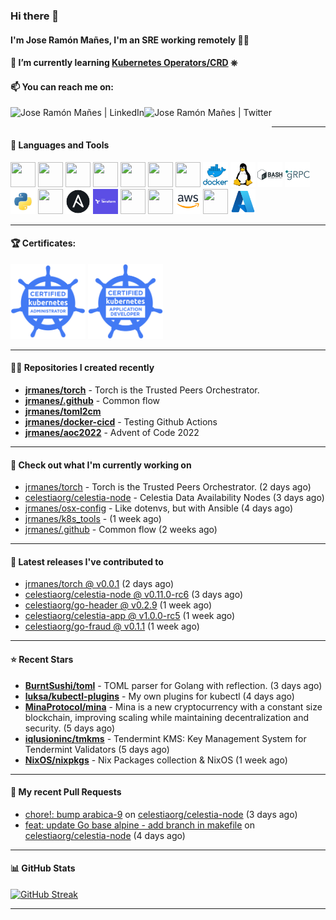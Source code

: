 ### Hi there 👋

#### I'm Jose Ramón Mañes, I'm an SRE working remotely 👨‍💻

####  🌱 I’m currently learning [Kubernetes Operators/CRD](https://kubernetes.io/docs/concepts/extend-kubernetes/operator/) ⎈
####  📫 You can reach me on:

<a href="https://www.linkedin.com/in/joseramonmanesblasco/"><img align="left" alt="Jose Ramón Mañes | LinkedIn" height="32" src="https://img.shields.io/badge/linkedin-%230077B5.svg?&style=for-the-badge&logo=linkedin&logoColor=white"/></a>
<a href="https://twitter.com/jrmanes_"><img align="left" alt="Jose Ramón Mañes | Twitter" height="32" src="https://img.shields.io/badge/Twitter-1DA1F2?style=for-the-badge&logo=twitter&logoColor=white"/></a>
<br/>

---

#### 🔨 Languages and Tools
<p align="left">
<code><img width="40" height="40" src="https://go.dev/blog/go-brand/Go-Logo/PNG/Go-Logo_Blue.png"></code>
<code><img width="40" height="40" src="https://www.vectorlogo.zone/logos/kubernetes/kubernetes-icon.svg"></code>
<code><img width="40" height="40" src="https://cluster-api.sigs.k8s.io/images/introduction.svg"></code>
<code><img width="40" height="40" src="https://cncf-branding.netlify.app/img/projects/argo/icon/color/argo-icon-color.png"></code>
<code><img width="40" height="40" src="https://camo.githubusercontent.com/bd5b74426b7087fe4c8568458993dfff11001c3b9f0a2483e1da43650cbe0672/68747470733a2f2f7777772e766563746f726c6f676f2e7a6f6e652f6c6f676f732f697374696f696f2f697374696f696f2d69636f6e2e737667"></code>
<code><img width="40" height="40" src="https://avatars.githubusercontent.com/u/3380462?s=200&v=4"></code>
<code><img width="40" height="40" src="https://avatars.githubusercontent.com/u/49725059?s=200&v=4"></code>
<code><img width="40" height="40" src="https://github.com/github/explore/raw/main/topics/docker/docker.png"></code>
<code><img width="40" height="40" src="https://github.com/github/explore/raw/main/topics/linux/linux.png"></code>
<code><img width="40" height="40" src="https://github.com/github/explore/raw/main/topics/bash/bash.png"></code>
<code><img width="40" height="40" src="https://raw.githubusercontent.com/github/explore/main/topics/grpc/grpc.png"></code>
<code><img width="40" height="40" src="https://raw.githubusercontent.com/github/explore/main/topics/python/python.png"></code>
<code><img width="40" height="40" src="https://miqh.gallerycdn.vsassets.io/extensions/miqh/vscode-language-rust/0.14.0/1536151476041/Microsoft.VisualStudio.Services.Icons.Default"></code>
<code><img width="40" height="40" src="https://github.com/github/explore/raw/main/topics/ansible/ansible.png"></code>
<code><img width="40" height="40" src="https://raw.githubusercontent.com/github/explore/80688e429a7d4ef2fca1e82350fe8e3517d3494d/topics/terraform/terraform.png"></code>
<code><img width="40" height="40" src="https://www.vectorlogo.zone/logos/vagrantup/vagrantup-icon.svg"></code>
<code><img width="40" height="40" src="https://avatars.githubusercontent.com/u/10203055?s=200&v=4"></code>
<code><img width="40" height="40" src="https://github.com/github/explore/raw/main/topics/aws/aws.png"></code>
<code><img width="40" height="40" src="https://www.vectorlogo.zone/logos/google_cloud/google_cloud-icon.svg"></code>
<code><img width="40" height="40" src="https://raw.githubusercontent.com/github/explore/80688e429a7d4ef2fca1e82350fe8e3517d3494d/topics/azure/azure.png"></code>
</p>

---

#### 🏆 Certificates:

<a href="https://www.credly.com/badges/bbcfc5a2-085d-4661-b385-0ce108904e8c/public_url"><img alt="CKA" width="120" height="120" src="https://raw.githubusercontent.com/cncf/artwork/master/other/cka/color/kubernetes-cka-color.png"/></a>
<a href="https://www.credly.com/badges/bbcfc5a2-085d-4661-b385-0ce108904e8c/public_url"><img alt="CKAD" width="120" height="120" src="https://raw.githubusercontent.com/cncf/artwork/master/other/ckad/color/kubernetes-ckad-color.png"/></a>

---

#### 👨‍💻 Repositories I created recently
- **[jrmanes/torch](https://github.com/jrmanes/torch)** -  Torch is the Trusted Peers Orchestrator. 
- **[jrmanes/.github](https://github.com/jrmanes/.github)** - Common flow
- **[jrmanes/toml2cm](https://github.com/jrmanes/toml2cm)**
- **[jrmanes/docker-cicd](https://github.com/jrmanes/docker-cicd)** - Testing Github Actions
- **[jrmanes/aoc2022](https://github.com/jrmanes/aoc2022)** - Advent of Code 2022

---

#### 👷 Check out what I'm currently working on


- [jrmanes/torch](https://github.com/jrmanes/torch) -  Torch is the Trusted Peers Orchestrator.  (2 days ago)
- [celestiaorg/celestia-node](https://github.com/celestiaorg/celestia-node) - Celestia Data Availability Nodes (3 days ago)
- [jrmanes/osx-config](https://github.com/jrmanes/osx-config) - Like dotenvs, but with Ansible (4 days ago)
- [jrmanes/k8s_tools](https://github.com/jrmanes/k8s_tools) -  (1 week ago)
- [jrmanes/.github](https://github.com/jrmanes/.github) - Common flow (2 weeks ago)

---

#### 🚀 Latest releases I've contributed to


- [jrmanes/torch @ v0.0.1](https://github.com/jrmanes/torch/releases/tag/v0.0.1) (2 days ago)
- [celestiaorg/celestia-node @ v0.11.0-rc6](https://github.com/celestiaorg/celestia-node/releases/tag/v0.11.0-rc6) (3 days ago)
- [celestiaorg/go-header @ v0.2.9](https://github.com/celestiaorg/go-header/releases/tag/v0.2.9) (1 week ago)
- [celestiaorg/celestia-app @ v1.0.0-rc5](https://github.com/celestiaorg/celestia-app/releases/tag/v1.0.0-rc5) (1 week ago)
- [celestiaorg/go-fraud @ v0.1.1](https://github.com/celestiaorg/go-fraud/releases/tag/v0.1.1) (1 week ago)

---

#### ⭐ Recent Stars


- **[BurntSushi/toml](https://github.com/BurntSushi/toml)** - TOML parser for Golang with reflection. (3 days ago)
- **[luksa/kubectl-plugins](https://github.com/luksa/kubectl-plugins)** - My own plugins for kubectl (4 days ago)
- **[MinaProtocol/mina](https://github.com/MinaProtocol/mina)** - Mina is a new cryptocurrency with a constant size blockchain, improving scaling while maintaining decentralization and security. (5 days ago)
- **[iqlusioninc/tmkms](https://github.com/iqlusioninc/tmkms)** - Tendermint KMS: Key Management System for Tendermint Validators (5 days ago)
- **[NixOS/nixpkgs](https://github.com/NixOS/nixpkgs)** - Nix Packages collection &amp; NixOS (1 week ago)

---

#### 🔨 My recent Pull Requests


- [chore!: bump arabica-9](https://github.com/celestiaorg/celestia-node/pull/2417) on [celestiaorg/celestia-node](https://github.com/celestiaorg/celestia-node) (3 days ago)
- [feat: update Go base alpine - add branch in makefile](https://github.com/celestiaorg/celestia-node/pull/2414) on [celestiaorg/celestia-node](https://github.com/celestiaorg/celestia-node) (4 days ago)

---

#### 📊 GitHub Stats

[![GitHub Streak](https://github-readme-streak-stats.herokuapp.com?user=jrmanes&theme=tokyonight&date_format=M%20j%5B%2C%20Y%5D)](https://git.io/streak-stats) 

---
